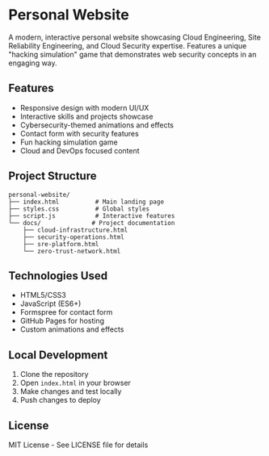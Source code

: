 # Personal Website

A modern, interactive personal website showcasing Cloud Engineering, Site Reliability Engineering, and Cloud Security expertise. Features a unique "hacking simulation" game that demonstrates web security concepts in an engaging way.

## Features

- Responsive design with modern UI/UX
- Interactive skills and projects showcase
- Cybersecurity-themed animations and effects
- Contact form with security features
- Fun hacking simulation game
- Cloud and DevOps focused content

## Project Structure

```
personal-website/
├── index.html          # Main landing page
├── styles.css          # Global styles
├── script.js           # Interactive features
└── docs/              # Project documentation
    ├── cloud-infrastructure.html
    ├── security-operations.html
    ├── sre-platform.html
    └── zero-trust-network.html
```

## Technologies Used

- HTML5/CSS3
- JavaScript (ES6+)
- Formspree for contact form
- GitHub Pages for hosting
- Custom animations and effects

## Local Development

1. Clone the repository
2. Open `index.html` in your browser
3. Make changes and test locally
4. Push changes to deploy

## License

MIT License - See LICENSE file for details
